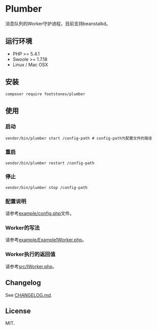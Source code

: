 Plumber
========

消息队列的Worker守护进程，目前支持beanstalkd。

## 运行环境

  * PHP >= 5.4.1
  * Swoole >= 1.7.18
  * Linux / Mac OSX

## 安装

```
composer require footstones/plumber
```

## 使用

### 启动
```
vendor/bin/plumber start /config-path # config-path为配置文件的路径
``` 

### 重启
```
vendor/bin/plumber restart /config-path
``` 

### 停止
```
vendor/bin/plumber stop /config-path
``` 

### 配置说明

请参考[example/config.php](example/config.php)文件。

### Worker的写法

请参考[example/Example1Worker.php](example/Example1Worker.php)。

### Worker执行的返回值

请参考[src/IWorker.php](src/IWorker.php)。

## Changelog

See [CHANGELOG.md](CHANGELOG.md).

## License

MIT.
